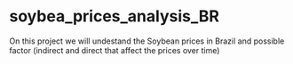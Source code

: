 # soybea_prices_analysis_BR
On this project we will undestand the Soybean prices in Brazil and possible factor (indirect and direct that affect the prices over time)
